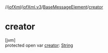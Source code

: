 //[iofXml](../../../index.md)/[iofXml.v3](../index.md)/[BaseMessageElement](index.md)/[creator](creator.md)

# creator

[jvm]\
protected open var [creator](creator.md): [String](https://docs.oracle.com/javase/8/docs/api/java/lang/String.html)
